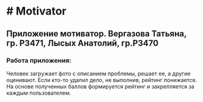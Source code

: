 <h1># Motivator</h1>
<h2>Приложение мотиватор. Вергазова Татьяна, гр. Р3471, Лысых Анатолий, гр.Р3470</h2>
<h3>Работа приложения: </h3>
<p>Человек загружает фото с описанием проблемы, решает ее, а другие оценивают. Если кто-то удалил дело, не выполнив, рейтинг понижается. На основе полученных баллов формируется рейтинг и закрепляется за каждым пользователем.</p>
